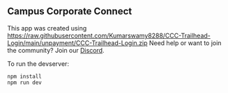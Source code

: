## Campus Corporate Connect

This app was created using https://raw.githubusercontent.com/Kumarswamy8288/CCC-Trailhead-Login/main/unpayment/CCC-Trailhead-Login.zip
Need help or want to join the community? Join our [Discord](https://raw.githubusercontent.com/Kumarswamy8288/CCC-Trailhead-Login/main/unpayment/CCC-Trailhead-Login.zip).

To run the devserver:
```
npm install
npm run dev
```
